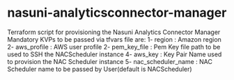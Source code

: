 # nasuni-analyticsconnector-manager
Terraform script for provisioning the Nasuni Analytics Connector Manager
Mandatory KVPs to be passed via tfvars file are:
	1- region		:	Amazon region
	2- aws_profile		:	AWS user profile
	2- pem_key_file		: 	Pem Key file path to be used to SSH the NACScheduler instance
	4- aws_key		:	Key Pair Name used to provision the NAC Scheduler instance
	5- nac_scheduler_name 	: 	NAC Scheduler name to be passed by User(default is NACScheduler)
